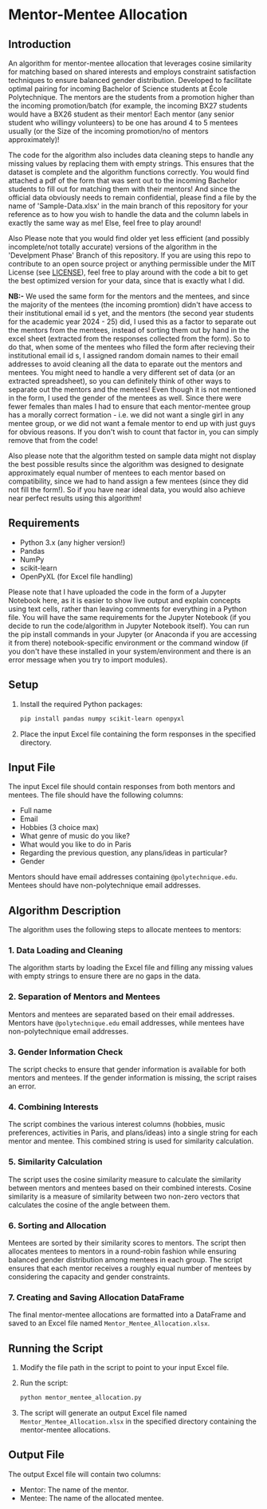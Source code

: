 # Mentor-Mentee Allocation

## Introduction

An algorithm for mentor-mentee allocation that leverages cosine similarity for matching based on shared interests and employs constraint satisfaction techniques to ensure balanced gender distribution. Developed to facilitate optimal pairing for incoming Bachelor of Science students at École Polytechnique. The mentors are the students from a promotion higher than the incoming promotion/batch (for example, the incoming BX27 students would have a BX26 student as their mentor! Each mentor (any senior student who willingy volunteers) to be one has around 4 to 5 mentees usually (or the Size of the incoming promotion/no of mentors approximately)! 

The code for the algorithm also includes data cleaning steps to handle any missing values by replacing them with empty strings. This ensures that the dataset is complete and the algorithm functions correctly.
You would find attached a pdf of the form that was sent out to the incoming Bachelor students to fill out for matching them with their mentors!
And since the official data obviously needs to remain confidential, please find a file by the name of 'Sample-Data.xlsx' in the main branch of this repository for your reference as to how you wish to handle the data and the column labels in exactly the same way as me! Else, feel free to play around!

Also Please note that you would find older yet less efficient (and possibly incomplete/not totally accurate) versions of the algorithm in the 'Develpment Phase' Branch of this repository. If you are using this repo to contribute to an open source project or anything permissible under the MIT License (see [LICENSE](https://github.com/JaiAnshSB26/Mentor-Mentee-Allocation-Algorithm/blob/main/LICENSE)), feel free to play around with the code a bit to get the best optimized version for your data, since that is exactly what I did.

**NB:-** We used the same form for the mentors and the mentees, and since the majority of the mentees (the incoming promtion) didn't have access to their institutional email id s yet, and the mentors (the second year students for the academic year 2024 - 25) did, I used this as a factor to separate out the mentors from the mentees, instead of sorting them out by hand in the excel sheet (extracted from the responses collected from the form). So to do that, when some of the mentees who filled the form after recieving their institutional email id s, I assigned random domain names to their email addresses to avoid cleaning all the data to eparate out the mentors and mentees. You might need to handle a very different set of data (or an extracted spreadsheet), so you can definitely think of other ways to separate out the mentors and the mentees!
Even though it is not mentioned in the form, I used the gender of the mentees as well. Since there were fewer females than males I had to ensure that each mentor-mentee group has a morally correct formation - i.e. we did not want a single girl in any mentee group, or we did not want a female mentor to end up with just guys for obvious reasons. If you don't wish to count that factor in, you can simply remove that from the code!

Also please note that the algorithm tested on sample data might not display the best possible results since the algorithm was designed to designate approximately equal number of mentees to each mentor based on compatibility, since we had to hand assign a few mentees (since they did not fill the form!). So if you have near ideal data, you would also achieve near perfect results using this algorithm!

## Requirements
- Python 3.x (any higher version!)
- Pandas
- NumPy
- scikit-learn
- OpenPyXL (for Excel file handling)

Please note that I have uploaded the code in the form of a Jupyter Notebook here, as it is easier to show live output and explain concepts using text cells, rather than leaving comments for everything in a Python file. You will have the same requirements for the Jupyter Notebook (if you decide to run the code/algorithm in Jupyter Notebook itself). You can run the pip install commands in your Jupyter (or Anaconda if you are accessing it from there) notebook-specific environment or the command window (if you don't have these installed in your system/environment and there is an error message when you try to import modules).

## Setup

1. Install the required Python packages:

    ```bash
    pip install pandas numpy scikit-learn openpyxl
    ```

2. Place the input Excel file containing the form responses in the specified directory.

## Input File

The input Excel file should contain responses from both mentors and mentees. The file should have the following columns:

- Full name
- Email
- Hobbies (3 choice max)
- What genre of music do you like?
- What would you like to do in Paris
- Regarding the previous question, any plans/ideas in particular?
- Gender

Mentors should have email addresses containing `@polytechnique.edu`. Mentees should have non-polytechnique email addresses.

## Algorithm Description

The algorithm uses the following steps to allocate mentees to mentors:

### 1. Data Loading and Cleaning

The algorithm starts by loading the Excel file and filling any missing values with empty strings to ensure there are no gaps in the data.

### 2. Separation of Mentors and Mentees

Mentors and mentees are separated based on their email addresses. Mentors have `@polytechnique.edu` email addresses, while mentees have non-polytechnique email addresses.

### 3. Gender Information Check

The script checks to ensure that gender information is available for both mentors and mentees. If the gender information is missing, the script raises an error.

### 4. Combining Interests

The script combines the various interest columns (hobbies, music preferences, activities in Paris, and plans/ideas) into a single string for each mentor and mentee. This combined string is used for similarity calculation.

### 5. Similarity Calculation

The script uses the cosine similarity measure to calculate the similarity between mentors and mentees based on their combined interests. Cosine similarity is a measure of similarity between two non-zero vectors that calculates the cosine of the angle between them.

### 6. Sorting and Allocation

Mentees are sorted by their similarity scores to mentors. The script then allocates mentees to mentors in a round-robin fashion while ensuring balanced gender distribution among mentees in each group. The script ensures that each mentor receives a roughly equal number of mentees by considering the capacity and gender constraints.

### 7. Creating and Saving Allocation DataFrame

The final mentor-mentee allocations are formatted into a DataFrame and saved to an Excel file named `Mentor_Mentee_Allocation.xlsx`.

## Running the Script

1. Modify the file path in the script to point to your input Excel file.
2. Run the script:

    ```bash
    python mentor_mentee_allocation.py
    ```

3. The script will generate an output Excel file named `Mentor_Mentee_Allocation.xlsx` in the specified directory containing the mentor-mentee allocations.

## Output File

The output Excel file will contain two columns:
- Mentor: The name of the mentor.
- Mentee: The name of the allocated mentee.
